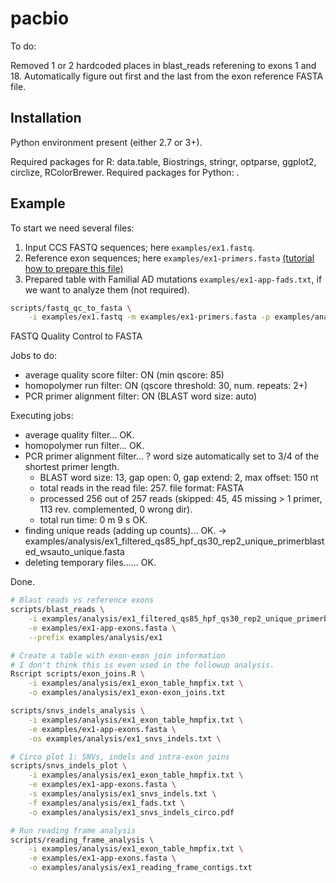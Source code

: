 # pacbio

To do:

Removed 1 or 2 hardcoded places in blast_reads referening to exons 1 and 18.
Automatically figure out first and the last from the exon reference
FASTA file.


## Installation

Python environment present (either 2.7 or 3+).

Required packages for R: data.table, Biostrings, stringr, optparse, ggplot2, circlize, RColorBrewer.
Required packages for Python: .

## Example

To start we need several files:

1. Input CCS FASTQ sequences; here `examples/ex1.fastq`.
2. Reference exon sequences; here `examples/ex1-primers.fasta` [(tutorial how to
prepare this file)](prepare_reference_exons.md)
3. Prepared table with Familial AD mutations `examples/ex1-app-fads.txt`, if we
want to analyze them (not required).

```sh
scripts/fastq_qc_to_fasta \
	-i examples/ex1.fastq -m examples/ex1-primers.fasta -p examples/analysis/ex1
```

FASTQ Quality Control to FASTA

Jobs to do:
* average quality score filter: ON (min qscore: 85)
* homopolymer run filter: ON (qscore threshold: 30, num. repeats: 2+)
* PCR primer alignment filter: ON (BLAST word size: auto)

Executing jobs:
* average quality filter... OK.
* homopolymer run filter... OK.
* PCR primer alignment filter...
  ? word size automatically set to 3/4 of the shortest primer length.
  - BLAST word size: 13, gap open: 0, gap extend: 2, max offset: 150 nt
  - total reads in the read file: 257. file format: FASTA
  - processed   256 out of   257 reads (skipped:   45,   45 missing > 1 primer,  113 rev. complemented,  0 wrong dir).
  - total run time: 0 m 9 s
  OK.
* finding unique reads (adding up counts)...  OK.
  -> examples/analysis/ex1_filtered_qs85_hpf_qs30_rep2_unique_primerblasted_wsauto_unique.fasta
* deleting temporary files...... OK.

Done.

```sh
# Blast reads vs reference exons
scripts/blast_reads \
    -i examples/analysis/ex1_filtered_qs85_hpf_qs30_rep2_unique_primerblasted_wsauto_unique.fasta \
    -e examples/ex1-app-exons.fasta \
    --prefix examples/analysis/ex1

# Create a table with exon-exon join information
# I don't think this is even used in the followup analysis.
Rscript scripts/exon_joins.R \
    -i examples/analysis/ex1_exon_table_hmpfix.txt \
    -o examples/analysis/ex1_exon-exon_joins.txt

scripts/snvs_indels_analysis \
    -i examples/analysis/ex1_exon_table_hmpfix.txt \
    -e examples/ex1-app-exons.fasta \
    -os examples/analysis/ex1_snvs_indels.txt \

# Circo plot 1: SNVs, indels and intra-exon joins
scripts/snvs_indels_plot \
    -i examples/analysis/ex1_exon_table_hmpfix.txt \
    -e examples/ex1-app-exons.fasta \
    -s examples/analysis/ex1_snvs_indels.txt \
    -f examples/analysis/ex1_fads.txt \
    -o examples/analysis/ex1_snvs_indels_circo.pdf

# Run reading frame analysis
scripts/reading_frame_analysis \
	-i examples/analysis/ex1_exon_table_hmpfix.txt \
	-e examples/ex1-app-exons.fasta \
	-o examples/analysis/ex1_reading_frame_contigs.txt
```